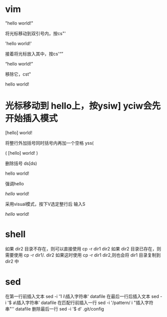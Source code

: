 # vim
"hello world!"

将光标移动到双引号内，按cs"'

'hello world!'

接着将光标放入其中，按cs'<q>

<q>hello world!</q>

移除它，cst"

hello world!

# 光标移动到 hello上，按ysiw]                 yciw会先开始插入模式

[hello] world!

将整行外加括号同时括号内再加一个空格 yss(

( [hello] world! )

删除括号 ds[ds)

hello world!

强调hello

<em>hello</em> world!

采用visual模式，按下V选定整行后 输入S<p class="important">

<p class="important">
<em>hello</em> world!
</p>


# shell

如果 dir2 目录不存在，则可以直接使用
cp -r dir1 dir2
如果 dir2 目录已存在，则需要使用
cp -r dir1/. dir2
如果这时使用 cp -r dir1 dir2,则也会将 dir1 目录复制到 dir2 中

# sed

在第一行前插入文本
sed -i '1 i\插入字符串' datafile
在最后一行后插入文本
sed -i '$ a\插入字符串' datafile
在匹配行前插入一行
sed -i '/pattern/ i "插入字符串"'' datafile
删除最后一行
sed -i '$ d' .git/config
